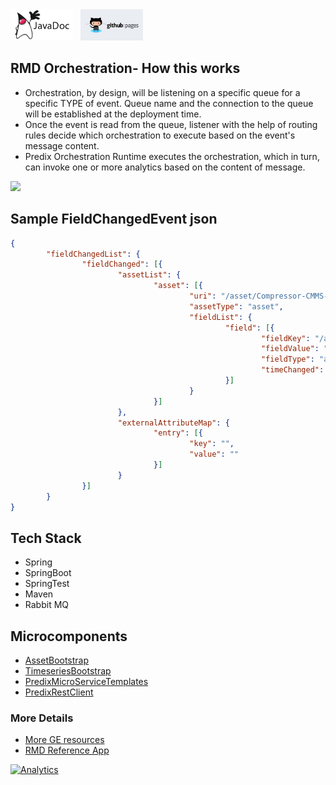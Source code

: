 <a href="http://predixdev.github.io/rmd-orchestration/javadocs/index.html" target="_blank" >
	<img height="50px" width="100px" src="images/javadoc.png" alt="view javadoc"></a>
&nbsp;
<a href="http://predixdev.github.io/rmd-orchestration" target="_blank">
	<img height="50px" width="100px" src="images/pages.jpg" alt="view github pages">
</a>

## RMD Orchestration- How this works
- Orchestration, by design, will be listening on a specific queue for a specific TYPE of event. Queue name and the connection to the queue will be established at the deployment time.
- Once the event is read from the queue, listener with the help of routing rules decide which orchestration to execute based on the event's message content. 
- Predix Orchestration Runtime executes the orchestration, which in turn, can invoke one or more analytics based on the content of message.

<img src='https://github.com/predixdev/predix-rmd-ref-app/raw/master/images/RefApp-AnalyticsFlow.png' >

## Sample FieldChangedEvent json
```json
{
        "fieldChangedList": {
                "fieldChanged": [{
                        "assetList": {
                                "asset": [{
                                        "uri": "/asset/Compressor-CMMS-Compressor-2018",
                                        "assetType": "asset",
                                        "fieldList": {
                                                "field": [{
                                                        "fieldKey": "/asset/assetTag/crank-frame-dischargepressure",
                                                        "fieldValue": "",
                                                        "fieldType": "assetTag",
                                                        "timeChanged": "2012-09-11T07:16:13.000Z"
                                                }]
                                        }
                                }]
                        },
                        "externalAttributeMap": {
                                "entry": [{
                                        "key": "",
                                        "value": ""
                                }]
                        }
                }]
        }
}
```
## Tech Stack
- Spring
- SpringBoot
- SpringTest
- Maven
- Rabbit MQ

## Microcomponents
- [AssetBootstrap](https://github.com/predixdev/asset-bootstrap)
- [TimeseriesBootstrap](https://github.com/predixdev/timeseries-bootstrap)
- [PredixMicroServiceTemplates](https://github.com/PredixDev/predix-microservice-templates)
- [PredixRestClient](https://github.com/predixdev/predix-rest-client)

### More Details
* [More GE resources](http://github.com/predixdev/predix-rmd-ref-app/docs/resources.md)
* [RMD Reference App](http://github.com/predixdev/predix-rmd-ref-app)

[![Analytics](https://ga-beacon.appspot.com/UA-82773213-1/rmd-orchestration/readme?pixel)](https://github.com/PredixDev)
